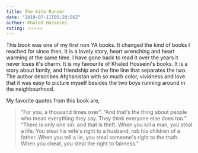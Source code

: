 ```yaml
---
title: The Kite Runner
date: "2019-07-11T05:20:56Z"
author: Khaled Hosseini
rating: ⭐⭐⭐⭐⭐
---
```


<style>

</style>

This book was one of my first non YA books. It changed the kind of books I reached for since then. It is a lovely story, heart wrenching and heart warming at the same time. I have gone back to read it over the years it never loses it's charm. It is my favourite of Khaled Hosseini's books.
It is a story about family, and friendship and the fine line that separates the two. The author describes Afghanistan with so much color, vividness and love that it was easy to picture myself besides the two boys running around in the neighbourhood.

My favorite quotes from this book are, 
> “For you, a thousand times over”.
> “And that's the thing about people who mean everything they say. They think everyone else does too.”
> “There is only one sin. and that is theft. When you kill a man, you steal a life. You steal his wife's right to a husband, rob his children of a father. When you tell a lie, you steal someone's right to the truth. When you cheat, you steal the right to fairness.”